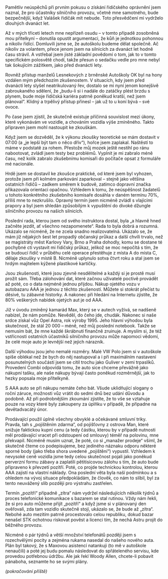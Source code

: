 <!-- dcterms:identifier = riderweblog#242 -->
<!-- dcterms:title = Dva kilometry bez nehody, aneb moje řidičská odysea (2) -->
<!-- dcterms:abstract = Pamětliv neúspěchů při prvním pokusu o získání řidičského oprávnění jsem naznal, že pro účastníky silničního provozu, včetně mne samotného, bude bezpečnější, když Valášek řidičák mít nebude. Toto přesvědčení mi vydrželo dlouhých dvanáct let. -->
<!-- np9:categoryId = 1 -->
<!-- x4w:category = Koně -->
<!-- np9:authorId = 1 -->
<!-- np9:authorEmail = michal.valasek@altairis.cz -->
<!-- dcterms:creator = Michal Altair Valášek -->
<!-- dcterms:created = 2010-03-18T23:54:55+01:00 -->
<!-- dcterms:date = 2010-03-18T23:54:56.017+01:00 -->

Pamětliv neúspěchů při prvním pokusu o získání řidičského oprávnění jsem naznal, že pro účastníky silničního provozu, včetně mne samotného, bude bezpečnější, když Valášek řidičák mít nebude. Toto přesvědčení mi vydrželo dlouhých dvanáct let. 

Až v mých třiceti letech mne nepřízeň osudu – v tomto případě zosobněná mou přítelkyní – donutila opustit argumentaci, že kůň je jednotkou pohonnou a nikoliv řídící. Domluvili jsme se, že autoškolu budeme dělat společně. Ač nikoliv za volantem, přece jenom jsem na silnicích za dvanáct let hodně času strávil. A vstřebal jsem jisté základní povědomí o tom, jak to v tomto specifickém polosvětě chodí, takže přesun o sedačku vedle pro mne nebyl tak šokujícím zážitkem, jako před dvanácti lety.

Rovněž přístup manželů Lesnekových z brněnské Autoškoly OK byl na hony vzdálen mým předchozím zkušenostem. V situacích, kdy jsem před dvanácti lety slyšel neatrikulovaný řev, dostalo se mi nyní jenom konejšivě zabroukaného sdělení, že „budu-li si i nadále do zatáčky plést brzdu s plynem, bude moje řidičská kariéra patrně poněkud kratší, než jsem plánoval“. Klidný a trpělivý přístup přinesl – jak už to u koní bývá – své ovoce. 

Po čase jsem zjistil, že skutečně existuje příčinná souvislost mezi úkony, které vykonávám ve vozidle, a chováním vozidla výše zmíněného. Takto připraven jsem mohl nastoupit ke zkouškám.

Když jsem se dozvěděl, že k výkonu zkoušky teoretické se mám dostavit v 07:00 (a „je lepší být tam o něco dřív“), hořce jsem zaplakal. Naštěstí to máme v podstatě za rohem. Přestože můj mozek ještě nestihl po ránu nabootovat, zvládl jsem testy bez problémů. Vyplnit je mi zabralo méně času, než kolik zabralo zkušebnímu komisaři do počítače opsat z formuláře mé nacionále.

Hrdě jsem se dostavil ke zkoušce praktické, od které jsem byl vyhozen, protože jsem při kolmém parkování zaparkoval – stejně jako většina ostatních řidičů – zadkem směrem k budově, zatímco dopravní značka přikazovala orientaci opačnou. Vzhledem k tomu, že neúspěšnost žadatelů u tohoto konkrétního zkušebního komisaře dosáhla v daném termínu 70%, příliš mne to nezkrušilo. Opravný termín jsem nicméně zvládl s vlajícími prapory a byl jsem shledán způsobilým k vypuštění do divoké džungle silničního provozu na našich silnicích.

Poslední rada, kterou jsem od svého instruktora dostal, byla „a hlavně hned začněte jezdit, ať všechno nezapomenete“. Rada to byla dobrá a rozumná. Ukázalo se nicméně, že ne zcela snadno realizovatelná. Ukázalo se, že mám již nějakých šest let propadlý občanský průkaz a další chvíli trvalo, než se magistráty měst Karlovy Vary, Brno a Praha dohodly, komu se dostane té pochybné cti vystavit mi řidičský průkaz, jelikož se moc nepočítá s tím, že se budoucí řidič v průběhu celé operace přestěhuje z místa A do místa C, dělaje zkoušky v místě B. Nicméně uplynulo sotva čtvrt roku a stal jsem se hrdým majitelem kýžené plastikové kartičky. 

Jsou zkušenosti, které jsou zjevně nesdělitelné a každý si je prostě musí prožít sám. Třeba zálohování dat, které začnou uživatelé poctivě provádět až poté, co o data nejméně jednou přijdou. Nákup ojetého vozu v autobazaru AAA je jednou z těchto zkušeností. Můžete si stokrát přečíst tu děsivé, tu zábavné historky. A nakonec při hledání na Internetu zjistíte, že 80% veškerých nabídek ojetých aut je od AAA.

Již v úvodu zmíněný kamarád Max, který se v autech vyžívá, se nadšeně nabízel, že nám pomůže. Nevěděl, do čeho jde, chudák. Nakonec si naše srdce získal vůz Opel Astra, rok výroby 1995. Jeho hlavní výhodou byla skutečnost, že stál 20 000 – méně, než můj poslední notebook. Takže se nemusím bát, že mne každé škrábnutí finančně zruinuje. A myslím si, že též vstřícnosti ostatních účastníků silničního provozu může napomoci vědomí, že celé moje auto je levnější než jejich nárazník.

Další výhodou jsou jeho nemalé rozměry. Malé VW Polo jsem si v autoškole spíše oblékal než že bych do něj nastupoval a i při maximálním nastavení posunutelných součástí jsem se cítil trochu jako Guliver v zemi trpaslíků. Provedení Combi odpovídá tomu, že auto sice chceme převážně jako nákupní tašku, ale naše nákupy bývají často poněkud rozměrnější, jak to hezky popsala moje přítelkyně.

S AAA auto se při nákupu nemáte čeho bát. Všude uklidňující slogany o roční záruce, možnosti vůz vrátit do sedmi dnů bez udání důvodu a podobně. Až při podrobnějším zkoumání zjistíte, že to vše se vztahuje pouze na vozy které byly zakoupeny za úplňku v případě, že připadne na devětadvacátý únor.

Prodávající použil úplně všechny obvyklé a očekávané smluvní triky. Pravda, tah s „pojištěním zdarma“, od pojišťovny z ostrova Man, které snižuje faktickou kupní cenu (a tedy částku, kterou by v případě nutnosti měl prodávající vracet při odstoupení od smlouvy) téměř na polovinu, mne překvapil. Nicméně musím uznat, že poté, co si „manažer prodeje“ všiml, že skutečně čteme co podepisujeme, bez jediného náznaku odporu některé sporné body (jako třeba shora uvedené „pojištění“) vypustil. Vzhledem k nevysoké ceně vozidla jsme tedy celou skutečnost pojali jako poněkud perverzní formu zábavy a zaplatili pětitisícovou zálohu s tím, že auto bude připraveno k převzetí pozítří. Poté, co projde technickou kontrolou, kterou AAA zajistí na vlastní náklady. Ona poslední věta byla naší podmínkou a s ohledem na vývoj situace předpokládám, že člověk, co nám to slíbil, byl za tento neuvážený slib později pro výstrahu zastřelen.

Termín „pozítří“ případně „zítra“ nám vydržel následujících několik týdnů a proces telefonické komunikace s bazarem se stal rutinou. Vždy nám řekli, že si pro auto můžeme přijít „pozítří“ a když jsme si v plánovaný den ověřovali, zda tam vozidlo skutečně stojí, ukázalo se, že bude až „zítra“. Nebohé auto mezitím patrně procestovalo celou republiku, dokud bazar nenašel STK ochotnou riskovat pověst a licenci tím, že nechá Astru projít do běžného provozu.

Nicméně o pár týdnů a větší množství telefonátů později jsem s rozechvělými pocity a zejména rukama nasedal do našeho nového auta. Plán byl takový, že s Maxovou asistencí natankuji (to mě v autoškole nenaučili) a poté jej budu pomalu následovat do spřáteleného servisu, kde provedou potřebnou údržbu. Ale jak řekl Woody Allen, chcete-li pobavit pánaboha, seznamte ho se svými plány.

*(pokračování příště)*